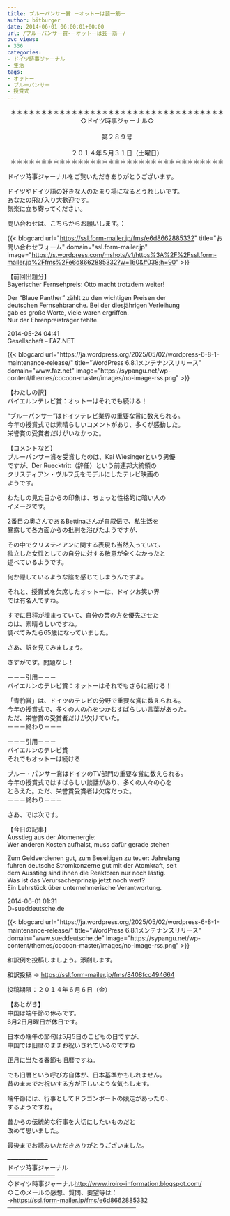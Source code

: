 ```yaml
---
title: ブルーパンサー賞 －オットーは芸一筋－
author: bitburger
date: 2014-06-01 06:00:01+00:00
url: /ブルーパンサー賞-－オットーは芸一筋－/
pvc_views:
- 336
categories:
- ドイツ時事ジャーナル
- 生活
tags:
- オットー
- ブルーパンサー
- 授賞式
---
```

<p align="center">
  ＊＊＊＊＊＊＊＊＊＊＊＊＊＊＊＊＊＊＊＊＊＊＊＊＊＊＊＊＊＊＊＊＊＊＊<br /> ◇ドイツ時事ジャーナル◇<br /><br /> 第２８９号<br /><br /> ２０１４年５月３１日（土曜日）<br /> ＊＊＊＊＊＊＊＊＊＊＊＊＊＊＊＊＊＊＊＊＊＊＊＊＊＊＊＊＊＊＊＊＊＊＊
</p>

ドイツ時事ジャーナルをご覧いただきありがとうございます。  
  
ドイツやドイツ語の好きな人のたまり場になるとうれしいです。  
あなたの飛び入り大歓迎です。  
気楽に立ち寄ってください。  
  
問い合わせは、こちらからお願いします。：  
  
{{< blogcard url="https://ssl.form-mailer.jp/fms/e6d8662885332" title="&#12362;&#21839;&#12356;&#21512;&#12431;&#12379;&#12501;&#12457;&#12540;&#12512;" domain="ssl.form-mailer.jp" image="https://s.wordpress.com/mshots/v1/https%3A%2F%2Fssl.form-mailer.jp%2Ffms%2Fe6d8662885332?w=160&#038;h=90" >}} 

【前回出題分】  
Bayerischer Fernsehpreis: Otto macht trotzdem weiter!  
  
Der &#8220;Blaue Panther&#8221; zählt zu den wichtigen Preisen der  
deutschen Fernsehbranche. Bei der diesjährigen Verleihung  
gab es große Worte, viele waren ergriffen.  
Nur der Ehrenpreisträger fehlte.  
  
2014-05-24 04:41  
Gesellschaft &#8211; FAZ.NET 

<div class="rss-entry-cards widget-entry-cards no-icon">
  {{< blogcard url="https://ja.wordpress.org/2025/05/02/wordpress-6-8-1-maintenance-release/" title="WordPress 6.8.1メンテナンスリリース" domain="www.faz.net" image="https://sypangu.net/wp-content/themes/cocoon-master/images/no-image-rss.png" >}} 

【わたしの訳】  
バイエルンテレビ賞：オットーはそれでも続ける！  
  
&#8220;ブルーパンサー&#8221;はドイツテレビ業界の重要な賞に数えられる。  
今年の授賞式では素晴らしいコメントがあり、多くが感動した。  
栄誉賞の受賞者だけがいなかった。 

【コメントなど】  
ブルーパンサー賞を受賞したのは、Kai Wiesingerという男優  
ですが、Der Ruecktritt（辞任）という前連邦大統領の  
クリスティアン・ヴルフ氏をモデルにしたテレビ映画の  
ようです。  
  
わたしの見た目からの印象は、ちょっと性格的に暗い人の  
イメージです。  
  
2番目の奥さんであるBettinaさんが自叙伝で、私生活を  
暴露して各方面からの批判を浴びたようですが、  
  
その中でクリスティアンに関する表現も当然入っていて、  
独立した女性としての自分に対する敬意が全くなかったと  
述べているようです。  
  
何か隠しているような陰を感じてしまうんですよ。  
  
それと、授賞式を欠席したオットーは、ドイツお笑い界  
では有名人ですね。  
  
すでに日程が埋まっていて、自分の芸の方を優先させた  
のは、素晴らしいですね。  
調べてみたら65歳になっていました。 

さあ、訳を見てみましょう。  
  
さすがです。問題なし！  
  
－－－引用－－－  
バイエルンのテレビ賞：オットーはそれでもさらに続ける！  
  
「青豹賞」は、ドイツのテレビの分野で重要な賞に数えられる。  
今年の授賞式で、多くの人の心をつかむすばらしい言葉があった。  
ただ、栄誉賞の受賞者だけが欠けていた。  
－－－終わり－－－  
  
－－－引用－－－  
バイエルンのテレビ賞  
それでもオットーは続ける  
  
ブルー・パンサー賞はドイツのTV部門の重要な賞に数えられる。  
今年の授賞式ではすばらしい談話があり、多くの人々の心を  
とらえた。ただ、栄誉賞受賞者は欠席だった。  
－－－終わり－－－ 

さあ、では次です。  
  
【今日の記事】  
Ausstieg aus der Atomenergie:  
Wer anderen Kosten aufhalst, muss dafür gerade stehen  
  
Zum Geldverdienen gut, zum Beseitigen zu teuer: Jahrelang  
fuhren deutsche Stromkonzerne gut mit der Atomkraft, seit  
dem Ausstieg sind ihnen die Reaktoren nur noch lästig.  
Was ist das Verursacherprinzip jetzt noch wert?  
Ein Lehrstück über unternehmerische Verantwortung.  
  
2014-06-01 01:31  
D-sueddeutsche.de 

<div class="rss-entry-cards widget-entry-cards no-icon">
  {{< blogcard url="https://ja.wordpress.org/2025/05/02/wordpress-6-8-1-maintenance-release/" title="WordPress 6.8.1メンテナンスリリース" domain="www.sueddeutsche.de" image="https://sypangu.net/wp-content/themes/cocoon-master/images/no-image-rss.png" >}} 

和訳例を投稿しましょう。添削します。  
  
和訳投稿 → <https://ssl.form-mailer.jp/fms/8408fcc494664>  
  
投稿期限：２０１４年６月６日（金） 

【あとがき】  
中国は端午節の休みです。  
6月2日月曜日が休日です。  
  
日本の端午の節句は5月5日のこどもの日ですが、  
中国では旧暦のままお祝いされているのですね  
  
正月に当たる春節も旧暦ですね。  
  
でも旧暦という呼び方自体が、日本基準かもしれません。  
昔のままでお祝いする方が正しいような気もします。  
  
端午節には、行事としてドラゴンボートの競走があったり、  
するようですね。  
  
昔からの伝統的な行事を大切にしたいものだと  
改めて思いました。  
  
最後までお読みいただきありがとうございました。 

━━━━━━━━━━━  
ドイツ時事ジャーナル  
───────────  
◇ドイツ時事ジャーナル<http://www.iroiro-information.blogspot.com/>  
◇このメールの感想、質問、要望等は：  
-><https://ssl.form-mailer.jp/fms/e6d8662885332>  
━━━━━━━━━━━━━━━━━━━━━━━━━━━━━━━━━━━